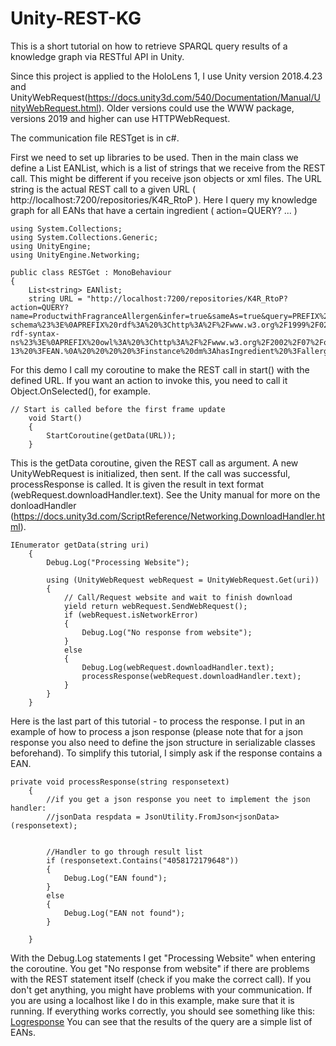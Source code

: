 # Unity-REST-KG
This is a short tutorial on how to retrieve SPARQL query results of a knowledge graph via RESTful API in Unity.

Since this project is applied to the HoloLens 1, I use Unity version 2018.4.23 and UnityWebRequest(https://docs.unity3d.com/540/Documentation/Manual/UnityWebRequest.html).
Older versions could use the WWW package, versions 2019 and higher can use HTTPWebRequest.

The communication file RESTget is in c#.

First we need to set up libraries to be used. Then in the main class we define a List<string> EANList, which is a list of strings that we receive from the REST call. This might be different if you receive json objects or xml files.
The URL string is the actual REST call to a given URL ( http://localhost:7200/repositories/K4R_RtoP ). Here I query my knowledge graph for all EANs that have a certain ingredient ( action=QUERY? ... )

```
using System.Collections;
using System.Collections.Generic;
using UnityEngine;
using UnityEngine.Networking;

public class RESTGet : MonoBehaviour
{
    List<string> EANlist;
    string URL = "http://localhost:7200/repositories/K4R_RtoP?action=QUERY?name=ProductwithFragranceAllergen&infer=true&sameAs=true&query=PREFIX%20rdfs%3A%20%3Chttp%3A%2F%2Fwww.w3.org%2F2000%2F01%2Frdf-schema%23%3E%0APREFIX%20rdf%3A%20%3Chttp%3A%2F%2Fwww.w3.org%2F1999%2F02%2F22-rdf-syntax-ns%23%3E%0APREFIX%20owl%3A%20%3Chttp%3A%2F%2Fwww.w3.org%2F2002%2F07%2Fowl%23%3E%0Aprefix%20pp%3A%20%3Chttp%3A%2F%2Fknowrob.org%2Fkb%2FProductPoses.owl%23%3E%0Aprefix%20dm%3A%20%3Chttp%3A%2F%2Fknowrob.org%2Fkb%2Fdmproducts.owl%23%3E%0Aprefix%20gr%3A%20%3Chttp%3A%2F%2Fpurl.org%2Fgoodrelations%2Fv1%23%3E%0A%0Aselect%20distinct%20%3FEAN%20%7B%20%0A%20%20%20%20%3Finstance%20gr%3AhasEAN_UCC-13%20%3FEAN.%0A%20%20%20%20%3Finstance%20dm%3AhasIngredient%20%3Fallergen.%0A%20%20%20%20%3Fallergen%20rdf%3Atype%20dm%3AFragrance.%0A%7D%20%0A";

```

For this demo I call my coroutine to make the REST call in start() with the defined URL. If you want an action to invoke this, you need to call it Object.OnSelected(), for example. 
```
// Start is called before the first frame update
    void Start()
    {
        StartCoroutine(getData(URL));
    }
```

This is the getData coroutine, given the REST call as argument. A new UnityWebRequest is initialized, then sent. If the call was successful, processResponse is called. It is given the result in text format (webRequest.downloadHandler.text). See the Unity manual for more on the donloadHandler (https://docs.unity3d.com/ScriptReference/Networking.DownloadHandler.html).
```
IEnumerator getData(string uri)
    {
        Debug.Log("Processing Website");

        using (UnityWebRequest webRequest = UnityWebRequest.Get(uri))
        {
            // Call/Request website and wait to finish download
            yield return webRequest.SendWebRequest();
            if (webRequest.isNetworkError)
            {
                Debug.Log("No response from website");
            }
            else
            {
                Debug.Log(webRequest.downloadHandler.text);
                processResponse(webRequest.downloadHandler.text);
            }
        }
    }
```

Here is the last part of this tutorial - to process the response. I put in an example of how to process a json response (please note that for a json response you also need to define the json structure in serializable classes beforehand).
To simplify this tutorial, I simply ask if the response contains a EAN.
```
private void processResponse(string responsetext)
    {
        //if you get a json response you neet to implement the json handler: 
        //jsonData respdata = JsonUtility.FromJson<jsonData>(responsetext);
        

        //Handler to go through result list
        if (responsetext.Contains("4058172179648"))
        {
            Debug.Log("EAN found");
        }
        else
        {
            Debug.Log("EAN not found");
        }
       
    }
```

With the Debug.Log statements I get "Processing Website" when entering the coroutine. You get "No response from website" if there are problems with the REST statement itself (check if you make the correct call). If you don't get anything, you might have problems with your communication.
If you are using a localhost like I do in this example, make sure that it is running.
If everything works correctly, you should see something like this:
[Logresponse](DebugLogresponse.png)
You can see that the results of the query are a simple list of EANs.
